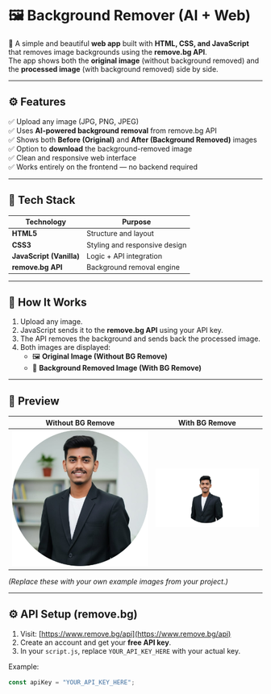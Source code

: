 # 🖼️ Background Remover (AI + Web)

🚀 A simple and beautiful **web app** built with **HTML, CSS, and JavaScript** that removes image backgrounds using the **remove.bg API**.  
The app shows both the **original image** (without background removed) and the **processed image** (with background removed) side by side.

---

## ⚙️ Features

✅ Upload any image (JPG, PNG, JPEG)  
✅ Uses **AI-powered background removal** from remove.bg API  
✅ Shows both **Before (Original)** and **After (Background Removed)** images  
✅ Option to **download** the background-removed image  
✅ Clean and responsive web interface  
✅ Works entirely on the frontend — no backend required  

---

## 🧩 Tech Stack

| Technology | Purpose |
|-------------|----------|
| **HTML5** | Structure and layout |
| **CSS3** | Styling and responsive design |
| **JavaScript (Vanilla)** | Logic + API integration |
| **remove.bg API** | Background removal engine |

---

## 🧠 How It Works

1. Upload any image.  
2. JavaScript sends it to the **remove.bg API** using your API key.  
3. The API removes the background and sends back the processed image.  
4. Both images are displayed:  
   - 🖼️ **Original Image (Without BG Remove)**  
   - 🧠 **Background Removed Image (With BG Remove)**  

---

## 📸 Preview

| Without BG Remove | With BG Remove |
|------------------|------------------|
| ![Original](./samples/original.jpg) | ![Removed](./samples/removed.png) |

*(Replace these with your own example images from your project.)*

---

## ⚙️ API Setup (remove.bg)

1. Visit: [https://www.remove.bg/api](https://www.remove.bg/api)  
2. Create an account and get your **free API key**.  
3. In your `script.js`, replace `YOUR_API_KEY_HERE` with your actual key.

Example:
```js
const apiKey = "YOUR_API_KEY_HERE";
